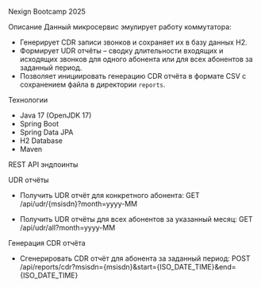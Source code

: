  Nexign Bootcamp 2025

 Описание
Данный микросервис эмулирует работу коммутатора:
- Генерирует CDR записи звонков и сохраняет их в базу данных H2.
- Формирует UDR отчёты – сводку длительности входящих и исходящих звонков для одного абонента или для всех абонентов за заданный период.
- Позволяет инициировать генерацию CDR отчёта в формате CSV с сохранением файла в директории `reports`.

 Технологии
- Java 17 (OpenJDK 17)
- Spring Boot
- Spring Data JPA
- H2 Database
- Maven


 REST API эндпоинты

 UDR отчёты
- Получить UDR отчёт для конкретного абонента:
  GET /api/udr/{msisdn}?month=yyyy-MM

- Получить UDR отчёты для всех абонентов за указанный месяц:
GET /api/udr/all?month=yyyy-MM


 Генерация CDR отчёта
- Сгенерировать CDR отчёт для абонента за заданный период:
POST /api/reports/cdr?msisdn={msisdn}&start={ISO_DATE_TIME}&end={ISO_DATE_TIME}
